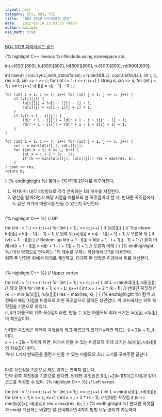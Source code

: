 ```yaml
---
layout: post
category: [PS, BOJ, P5]
title:  "BOJ 1028 다이아몬드 광산"
date:   2022-08-14 13:03:35 +0900
author: muzigae
use_math: true
---
```

[BOJ 1028 다이아몬드 광산](https://www.acmicpc.net/problem/1028)

{% highlight C++ linenos %}
#include <iostream>
using namespace std;

int v[800][800], lu[800][800], ld[800][800], ru[800][800], rd[800][800];

int main() {
	ios::sync_with_stdio(false); cin.tie(NULL); cout.tie(NULL);
	int r, c, res = 0; cin >> r >> c;
	for (int i = 1; i <= r; i++) {
		string s; cin >> s;
		for (int j = 1; j <= c; j++) v[i][j] = s[j - 1] - '0';
	}

	for (int i = 1; i <= r; i++) for (int j = 1; j <= c; j++) {
		if (v[i][j]) {
			lu[i][j] = lu[i - 1][j - 1] + 1;
			ru[i][j] = ru[i - 1][j + 1] + 1;
		}
		if (v[r + 1 - i][j]) {
			ld[r + 1 - i][j] = ld[r + 1 - i + 1][j - 1] + 1;
			rd[r + 1 - i][j] = rd[r + 1 - i + 1][j + 1] + 1;
		}
	}

	for (int i = 1; i <= r; i++) for (int j = 1; j <= c; j++) {
		int L = min(ld[i][j], rd[i][j]);
		for (int k = 1; k <= L; k++) {
			int x = i + 2 * (k - 1);
			if (k <= min(lu[x][j], ru[x][j])) res = max(res, k);
		}
	} cout << res;
	return 0;
}
{% endhighlight %}
풀이는 간단하게 2단계로 이루어진다.<br>
1. 위치마다 대각 4방향으로 각각 연속하는 1의 개수를 저장한다.
2. 광산을 탐색하면서 해당 지점을 마름모의 한 꼭짓점이라 할 때, 반대편 꼭짓점에서도 같은 크기의 마름모를 만들 수 있는지 확인한다.
<br><br>

{% highlight C++ %}
// DP

for (int i = 1; i <= r; i++) for (int j = 1; j <= c; j++) {
	if (v[i][j]) { // Top-down
		lu[i][j] = lu[i - 1][j - 1] + 1; // 왼쪽 위
		ru[i][j] = ru[i - 1][j + 1] + 1; // 오른쪽 위
	}
	if (v[r + 1 - i][j]) { // Bottom-up
		ld[r + 1 - i][j] = ld[r + 1 - i + 1][j - 1] + 1; // 왼쪽 아래
		rd[r + 1 - i][j] = rd[r + 1 - i + 1][j + 1] + 1; // 오른쪽 아래
	}
}
{% endhighlight %}
대각 방향으로 연속하는 1의 개수를 구하는 과정에서 DP를 이용한다.<br>
위쪽 두 방향은 위에서 아래로 계산하고, 아래쪽 두 방향은 아래에서 위로 계산한다.
<br><br>

{% highlight C++ %}
// Upper vertex

for (int i = 1; i <= r; i++) for (int j = 1; j <= c; j++) {
	int L = min(ld[i][j], rd[i][j]); // 최대 길이
	for (int k = 1; k <= L; k++) {
		int x = i + 2 * (k - 1); // 반대편 꼭짓점
		if (k <= min(lu[x][j], ru[x][j])) res = max(res, k);
	}
}
{% endhighlight %}
탐색 과정에서 해당 지점을 마름모의 어떤 꼭짓점으로 정하든 상관없다. 위 코드에서는 위쪽 꼭짓점을 기준으로 하였다.<br>
$(i, j)$가 마름모의 위쪽 꼭짓점이라면, 만들 수 있는 마름모의 최대 크기는 $ld[i][j], rd[i][j]$의 최솟값이다.<br><br>
반대편 꼭짓점은 아래쪽 꼭짓점이 되고 마름모의 크기가 $k$라면 좌표는 $(i+2(k-1), j)$이다.<br>
$x=i+2(k-1)$이라 하면, 여기서 만들 수 있는 마름모의 최대 크기는 $lu[x][j], ru[x][j]$의 최솟값이 된다.<br>
$1$부터 $L$까지 반복문을 돌면서 만들 수 있는 마름모의 최대 크기를 구해주면 끝난다.<br>

<br>
다른 꼭짓점을 기준으로 해도 결과는 변하지 않는다.<br>
만약 왼쪽 꼭짓점을 기준으로 한다면, 반대편 꼭짓점은 $(i, j+2(k-1)$이고 다음과 같이 코드를 작성할 수 있다.
{% highlight C++ %}
// Left vertex

for (int i = 1; i <= r; i++) for (int j = 1; j <= c; j++) {
	int L = min(ru[i][j], rd[i][j]);
	for (int k = 1; k <= L; k++) {
		int x = j + 2 * (k - 1); // 반대편 꼭짓점
		if (k <= min(lu[i][x], ld[i][x])) res = max(res, k);
	}
}
{% endhighlight %}
반대편 꼭짓점과 $min$을 계산하는 배열만 잘 선택해주면 4가지 방법 모두 풀이가 가능하다.